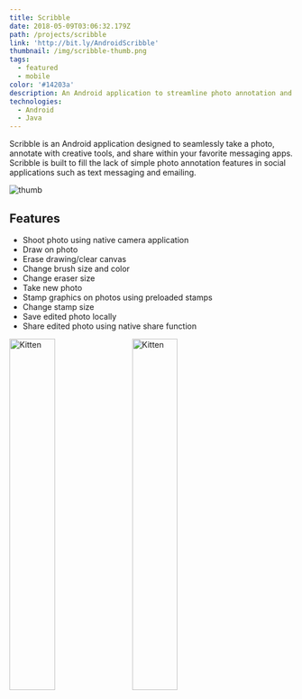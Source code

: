 ```yaml
---
title: Scribble
date: 2018-05-09T03:06:32.179Z
path: /projects/scribble
link: 'http://bit.ly/AndroidScribble'
thumbnail: /img/scribble-thumb.png
tags:
  - featured
  - mobile
color: '#14203a'
description: An Android application to streamline photo annotation and sharing
technologies:
  - Android
  - Java
---
```

Scribble is an Android application designed to seamlessly take a photo, annotate with creative tools, and share within your favorite messaging apps. Scribble is built to fill the lack of simple photo annotation features in social applications such as text messaging and emailing.

![thumb](https://kevin-vo.github.io/assets/images/projects/scribble/feature.png)

## Features
* Shoot photo using native camera application
* Draw on photo
* Erase drawing/clear canvas
* Change brush size and color
* Change eraser size
* Take new photo
* Stamp graphics on photos using preloaded stamps
* Change stamp size
* Save edited photo locally
* Share edited photo using native share function

<img src="https://lh3.googleusercontent.com/H18PBefUPTMhzCB72nFFw0yW2dA66Ij3ymPQU4G-OND6Rc66P44bmJilykaGJY-489NL=w2768-h1342-rw" alt="Kitten" style="width: 40%; margin-right: 12px;"/>
<img src="https://lh3.googleusercontent.com/d5lPRlfJT965E0Vwy8RUucaOmGOx2aDLNc1e-apmGcgK2caPwQTAf_Ndf5aY1G3UL9k=w2768-h1342-rw" alt="Kitten" style="width: 40%; margin-right: 12px;"/>





